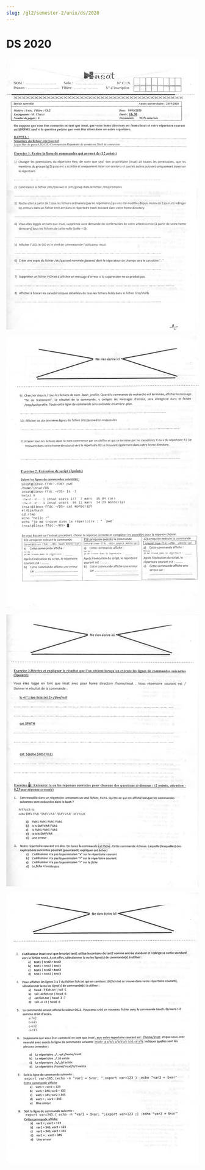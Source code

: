 ```yaml
---
slug: /gl2/semester-2/unix/ds/2020
---
```


# DS 2020

![1](assets/2020-1.jpg)

![2](assets/2020-2.jpg)

![3](assets/2020-3.jpg)

![4](assets/2020-4.jpg)
